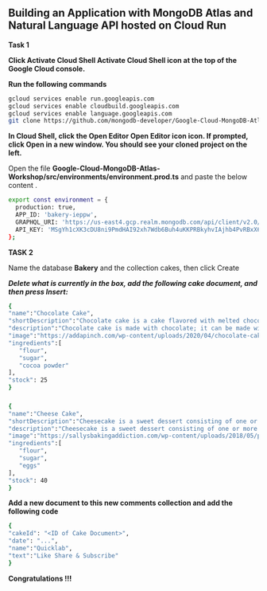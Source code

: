 
## Building an Application with MongoDB Atlas and Natural Language API hosted on Cloud Run

**Task 1**

**Click Activate Cloud Shell Activate Cloud Shell icon at the top of the Google Cloud console.**

**Run the following commands**

```bash
gcloud services enable run.googleapis.com
gcloud services enable cloudbuild.googleapis.com
gcloud services enable language.googleapis.com
git clone https://github.com/mongodb-developer/Google-Cloud-MongoDB-Atlas-Workshop.git
```
 
**In Cloud Shell, click the Open Editor Open Editor icon icon. If prompted, click Open in a new window. You should see your cloned project on the left.**

Open the file **Google-Cloud-MongoDB-Atlas-Workshop/src/environments/environment.prod.ts** and paste the below content .

```bash
export const environment = {
  production: true,
  APP_ID: 'bakery-ieppw',
  GRAPHQL_URI: 'https://us-east4.gcp.realm.mongodb.com/api/client/v2.0/app/bakery-ieppw/graphql',
  API_KEY: 'MSgYh1cXK3cDU8ni9PmdHAI92xh7Wdb6Buh4uKKPRBkyhvIAjhb4PvRBxX6GSkH7'
};
```


**TASK 2**


Name the database **Bakery** and the collection cakes, then click Create 


***Delete what is currently in the box, add the following cake document, and then press Insert:***

```bash
{
"name":"Chocolate Cake",
"shortDescription":"Chocolate cake is a cake flavored with melted chocolate, cocoa powder, or sometimes both.",
"description":"Chocolate cake is made with chocolate; it can be made with other ingredients, as well. These ingredients include fudge, vanilla creme, and other sweeteners. The history of chocolate cake goes back to 1764, when Dr. James Baker discovered how to make chocolate by grinding cocoa beans between two massive circular millstones.",
"image":"https://addapinch.com/wp-content/uploads/2020/04/chocolate-cake-DSC_1768.jpg",
"ingredients":[
   "flour",
   "sugar",
   "cocoa powder"
],
"stock": 25
}
```

###
###

```bash
{
"name":"Cheese Cake",
"shortDescription":"Cheesecake is a sweet dessert consisting of one or more layers. The main, and thickest, layer consists of a mixture of a soft, fresh cheese (typically cottage cheese, cream cheese or ricotta), eggs, and sugar. ",
"description":"Cheesecake is a sweet dessert consisting of one or more layers. The main, and thickest, layer consists of a mixture of a soft, fresh cheese (typically cottage cheese, cream cheese or ricotta), eggs, and sugar. If there is a bottom layer, it most often consists of a crust or base made from crushed cookies (or digestive biscuits), graham crackers, pastry, or sometimes sponge cake.[1] Cheesecake may be baked or unbaked (and is usually refrigerated).",
"image":"https://sallysbakingaddiction.com/wp-content/uploads/2018/05/perfect-cheesecake-recipe.jpg",
"ingredients":[
   "flour",
   "sugar",
   "eggs"
],
"stock": 40
}
```


 
**Add a new document to this new comments collection and add the following code**

```bash
{
"cakeId": "<ID of Cake Document>",
"date": "...",
"name":"Quicklab",
"text":"Like Share & Subscribe"
}
```




**Congratulations !!!**


